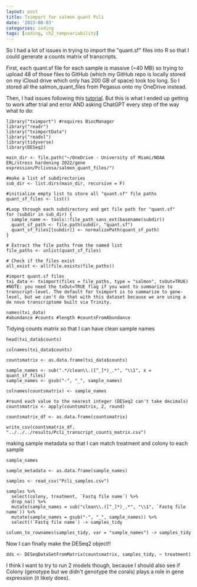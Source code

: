 ```yaml
---
layout: post
title: Tximport for salmon quant Pcli
date: '2023-08-03'
categories: coding
tags: [coding, ch2_tempvariability]
---
```


So I had a lot of issues in trying to import the "quant.sf" files into R so that I could generate a counts matrix of transcripts. 

First, each quant.sf file for each sample is massive (~40 MB) so trying to upload 48 of those files to GitHub (which my GitHub repo is locally stored on my iCloud drive which only has 200 GB of space) took too long. So I stored all the salmon_quant_files from Pegasus onto my OneDrive instead. 

Then, I had issues following this [tutorial](http://bioconductor.org/packages/release/bioc/vignettes/tximport/inst/doc/tximport.html#Salmon). But this is what I ended up getting to work after trial and error AND asking ChatGPT every step of the way what to do:

```{r}
library("tximport") #requires BiocManager
library("readr")
library("tximportData")
library("readxl")
library(tidyverse)
library(DESeq2)

main_dir <- file.path("~/OneDrive - University of Miami/NOAA ERL/stress hardening 2022/gene expression/Pclivosa/salmon_quant_files/")

#make a list of subdirectories
sub_dir <- list.dirs(main_dir, recursive = F)

#initialize empty list to store all "quant.sf" file paths
quant_sf_files <- list()

#Loop through each subdirectory and get file path for "quant.sf"
for (subdir in sub_dir) {
  sample_name <- tools::file_path_sans_ext(basename(subdir))
  quant_sf_path <- file.path(subdir, "quant.sf")
  quant_sf_files[[subdir]] <- normalizePath(quant_sf_path)
}

# Extract the file paths from the named list
file_paths <- unlist(quant_sf_files)

# Check if the files exist
all_exist <- all(file.exists(file_paths))

#import quant.sf files
txi_data <- tximport(files = file_paths, type = "salmon", txOut=TRUE)
#NOTE: you need the txOut=TRUE flag if you want to summarize to transcript-level. The default for tximport is to summarize to gene-level, but we can't do that with this dataset because we are using a de novo transcriptome built via Trinity.

names(txi_data)
#abundance #counts #length #countsFromAbundance
```
Tidying counts matrix so that I can have clean sample names
```{r}
head(txi_data$counts)

colnames(txi_data$counts)

countsmatrix <- as.data.frame(txi_data$counts)

sample_names <- sub(".*/clean\\.([^_]*)_.*", "\\1", x = quant_sf_files)
sample_names <- gsub("-", "_", sample_names)

colnames(countsmatrix) <- sample_names

#round each value to the nearest integer (DESeq2 can't take decimals)
countsmatrix <- apply(countsmatrix, 2, round)

countsmatrix_df <- as.data.frame(countsmatrix)

write_csv(countsmatrix_df, "../../../results/Pcli_transcript_counts_matrix.csv")
```
making sample metadata so that I can match treatment and colony to each sample
```{r}
sample_names

sample_metadata <- as.data.frame(sample_names)

samples <- read_csv("Pcli_samples.csv")

samples %>% 
  select(colony, treatment, `Fastq file name`) %>% 
  drop_na() %>% 
  mutate(sample_names = sub("clean\\.([^_]*)_.*", "\\1", `Fastq file name`)) %>% 
  mutate(sample_names = gsub("-", "_", sample_names)) %>% 
  select(!`Fastq file name`) -> samples_tidy

column_to_rownames(samples_tidy, var = "sample_names") -> samples_tidy
```

Now I can finally make the DESeq2 object!!
```{r}
dds <- DESeqDataSetFromMatrix(countsmatrix, samples_tidy, ~ treatment)
```

I think I want to try to run 2 models though, because I should also see if Colony (genotype but we didn't genotype the corals) plays a role in gene expression (it likely does). 



